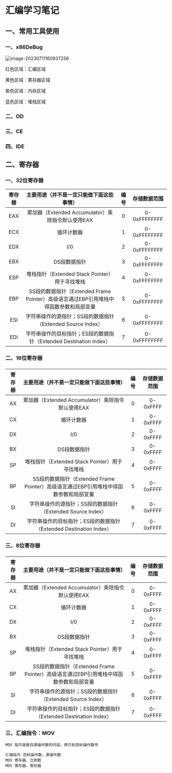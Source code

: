 #  汇编学习笔记

##  一、常用工具使用

### 一、x86DeBug

![image-20230711160937256](C:\Users\admin\AppData\Roaming\Typora\typora-user-images\image-20230711160937256.png)

红色区域：汇编区域 

黄色区域：寄存器区域

紫色区域：内存区域

蓝色区域：堆栈区域

### 二、OD 

### 三、CE

### 四、IDE



## 二、寄存器

### 一、32位寄存器

| 寄存器 |           主要用途（并不是一定只能做下面这些事情）           | 编号 | 存储数据范围 |
| :----: | :----------------------------------------------------------: | :--: | :----------: |
|  EAX   |      累加器（Extended Accumulator）乘除指令默认使用EAX       |  0   | 0-0xFFFFFFFF |
|  ECX   |                          循环计数器                          |  1   | 0-0xFFFFFFFF |
|  EDX   |                             I/0                              |  2   | 0-0xFFFFFFFF |
|  EBX   |                         DS段数据指针                         |  3   | 0-0xFFFFFFFF |
|  ESP   |        堆栈指针（Extended Stack Pointer）用于寻找堆栈        |  4   | 0-0xFFFFFFFF |
|  EBP   | SS段的数据指针（Extended Frame Pointer）高级语言通过EBP引用堆栈中得函数参数和局部变量 |  5   | 0-0xFFFFFFFF |
|  ESI   | 字符串操作的源指针；SS段的数据指针（Extended Source Index）  |  6   | 0-0xFFFFFFFF |
|  EDI   | 字符串操作的目标指针；ES段的数据指针（Extended Destination Index） |  7   | 0-0xFFFFFFFF |

### 二、16位寄存器 

### 

| 寄存器 |           主要用途（并不是一定只能做下面这些事情）           | 编号 | 存储数据范围 |
| :----: | :----------------------------------------------------------: | :--: | :----------: |
|   AX   |      累加器（Extended Accumulator）乘除指令默认使用EAX       |  0   |   0-0xFFFF   |
|   CX   |                          循环计数器                          |  1   |   0-0xFFFF   |
|   DX   |                             I/0                              |  2   |   0-0xFFFF   |
|   BX   |                         DS段数据指针                         |  3   |   0-0xFFFF   |
|   SP   |        堆栈指针（Extended Stack Pointer）用于寻找堆栈        |  4   |   0-0xFFFF   |
|   BP   | SS段的数据指针（Extended Frame Pointer）高级语言通过EBP引用堆栈中得函数参数和局部变量 |  5   |   0-0xFFFF   |
|   SI   | 字符串操作的源指针；SS段的数据指针（Extended Source Index）  |  6   |   0-0xFFFF   |
|   DI   | 字符串操作的目标指针；ES段的数据指针（Extended Destination Index） |  7   |   0-0xFFFF   |

### 三、8位寄存器

### 

| 寄存器 |           主要用途（并不是一定只能做下面这些事情）           | 编号 | 存储数据范围 |
| :----: | :----------------------------------------------------------: | :--: | :----------: |
|   AX   |      累加器（Extended Accumulator）乘除指令默认使用EAX       |  0   |   0-0xFFFF   |
|   CX   |                          循环计数器                          |  1   |   0-0xFFFF   |
|   DX   |                             I/0                              |  2   |   0-0xFFFF   |
|   BX   |                         DS段数据指针                         |  3   |   0-0xFFFF   |
|   SP   |        堆栈指针（Extended Stack Pointer）用于寻找堆栈        |  4   |   0-0xFFFF   |
|   BP   | SS段的数据指针（Extended Frame Pointer）高级语言通过EBP引用堆栈中得函数参数和局部变量 |  5   |   0-0xFFFF   |
|   SI   | 字符串操作的源指针；SS段的数据指针（Extended Source Index）  |  6   |   0-0xFFFF   |
|   DI   | 字符串操作的目标指针；ES段的数据指针（Extended Destination Index） |  7   |   0-0xFFFF   |



### 三、汇编指令：MOV

```
MOV 指令就是将源操作数的内容，拷贝到目标操作数中 

汇编指令 目标操作数，源操作数
MOV 寄存器，立即数
MOV 寄存器，寄存器

```









